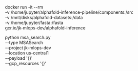 

docker run -it --rm \
-v /home/jupyter/alphafold-inference-pipeline/components:/src \
-v /mnt/disks/alphafold-datasets:/data \
-v /home/jupyter/fasta:/fasta \
gcr.io/jk-mlops-dev/alphafold-inference



python msa_search.py \
--type MSASearch \
--project jk-mlops-dev \
--location us-central1 \
--payload '{}' \
--gcp_resources '{}'
